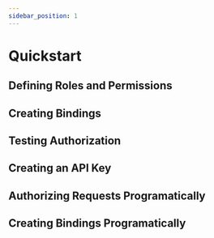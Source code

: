 ```yaml
---
sidebar_position: 1
---
```


# Quickstart

## Defining Roles and Permissions

## Creating Bindings

## Testing Authorization

## Creating an API Key

## Authorizing Requests Programatically

## Creating Bindings Programatically
